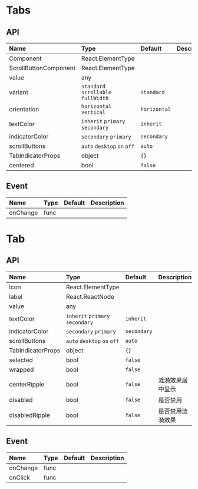 # Tabs

## API

| Name                  | Type                                | Default      | Description |
| :-------------------- | :---------------------------------- | :----------- | :---------- |
| Component             | React.ElementType                   |              |             |
| ScrollButtonComponent | React.ElementType                   |              |             |
| value                 | any                                 |              |             |
| variant               | `standard` `scrollable` `fullWidth` | `standard`   |             |
| orientation           | `horizontal` `vertical`             | `horizontal` |             |
| textColor             | `inherit` `primary` `secondary`     | `inherit`    |             |
| indicatorColor        | `secondary` `primary`               | `secondary`  |             |
| scrollButtons         | `auto` `desktop` `on` `off`         | `auto`       |             |
| TabIndicatorProps     | object                              | `{}`         |             |
| centered              | bool                                | `false`      |             |

## Event

| Name     | Type | Default | Description |
| :------- | :--- | :------ | :---------- |
| onChange | func |         |             |

# Tab

## API

| Name              | Type                            | Default     | Description      |
| :---------------- | :------------------------------ | :---------- | :--------------- |
| icon              | React.ElementType               |             |                  |
| label             | React.ReactNode                 |             |                  |
| value             | any                             |             |                  |
| textColor         | `inherit` `primary` `secondary` | `inherit`   |                  |
| indicatorColor    | `secondary` `primary`           | `secondary` |                  |
| scrollButtons     | `auto` `desktop` `on` `off`     | `auto`      |                  |
| TabIndicatorProps | object                          | `{}`        |                  |
| selected          | bool                            | `false`     |                  |
| wrapped           | bool                            | `false`     |                  |
| centerRipple      | bool                            | `false`     | 涟漪效果居中显示 |
| disabled          | bool                            | `false`     | 是否禁用         |
| disabledRipple    | bool                            | `false`     | 是否禁用涟漪效果 |

## Event

| Name     | Type | Default | Description |
| :------- | :--- | :------ | :---------- |
| onChange | func |         |             |
| onClick  | func |         |             |
